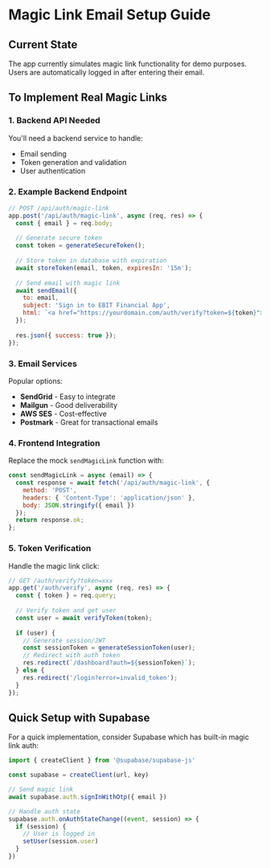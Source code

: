 # Magic Link Email Setup Guide

## Current State
The app currently simulates magic link functionality for demo purposes. Users are automatically logged in after entering their email.

## To Implement Real Magic Links

### 1. Backend API Needed
You'll need a backend service to handle:
- Email sending
- Token generation and validation
- User authentication

### 2. Example Backend Endpoint
```javascript
// POST /api/auth/magic-link
app.post('/api/auth/magic-link', async (req, res) => {
  const { email } = req.body;
  
  // Generate secure token
  const token = generateSecureToken();
  
  // Store token in database with expiration
  await storeToken(email, token, expiresIn: '15m');
  
  // Send email with magic link
  await sendEmail({
    to: email,
    subject: 'Sign in to EBIT Financial App',
    html: `<a href="https://yourdomain.com/auth/verify?token=${token}">Click to sign in</a>`
  });
  
  res.json({ success: true });
});
```

### 3. Email Services
Popular options:
- **SendGrid** - Easy to integrate
- **Mailgun** - Good deliverability
- **AWS SES** - Cost-effective
- **Postmark** - Great for transactional emails

### 4. Frontend Integration
Replace the mock `sendMagicLink` function with:
```javascript
const sendMagicLink = async (email) => {
  const response = await fetch('/api/auth/magic-link', {
    method: 'POST',
    headers: { 'Content-Type': 'application/json' },
    body: JSON.stringify({ email })
  });
  return response.ok;
};
```

### 5. Token Verification
Handle the magic link click:
```javascript
// GET /auth/verify?token=xxx
app.get('/auth/verify', async (req, res) => {
  const { token } = req.query;
  
  // Verify token and get user
  const user = await verifyToken(token);
  
  if (user) {
    // Generate session/JWT
    const sessionToken = generateSessionToken(user);
    // Redirect with auth token
    res.redirect(`/dashboard?auth=${sessionToken}`);
  } else {
    res.redirect('/login?error=invalid_token');
  }
});
```

## Quick Setup with Supabase
For a quick implementation, consider Supabase which has built-in magic link auth:

```javascript
import { createClient } from '@supabase/supabase-js'

const supabase = createClient(url, key)

// Send magic link
await supabase.auth.signInWithOtp({ email })

// Handle auth state
supabase.auth.onAuthStateChange((event, session) => {
  if (session) {
    // User is logged in
    setUser(session.user)
  }
})
```